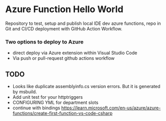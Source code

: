 # Azure Function Hello World

Repository to test, setup and publish local IDE dev azure functions, repo in Git and CI/CD deployment with GitHub Action Workflow.

### Two options to deploy to Azure

- direct deploy via Azure extension within Visual Studio Code
- Via push or pull-request github actions workflow


## TODO

- Looks like duplicate assemblyinfo.cs version errors. But it is generated by msbuild. 
- Add unit test for your httptriggers
- CONFIGURING YML for department slots
- continue with bindings https://learn.microsoft.com/en-us/azure/azure-functions/create-first-function-vs-code-csharp
